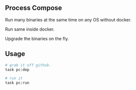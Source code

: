 ## Process Compose

Run many binaries at the same time on any OS without docker.

Run same inside docker.

Upgrade the binaries on the fly.

## Usage

```sh
# grab it off github.
task pc:dep

# run it
task pc:run
```
